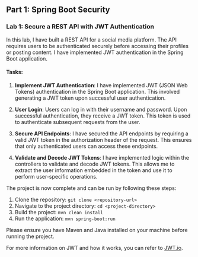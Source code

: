 
## Part 1: Spring Boot Security

### Lab 1: Secure a REST API with JWT Authentication

In this lab, I have built a REST API for a social media platform. The API requires users to be authenticated securely before accessing their profiles or posting content. I have implemented JWT authentication in the Spring Boot application.

#### Tasks:

1. **Implement JWT Authentication**: I have implemented JWT (JSON Web Tokens) authentication in the Spring Boot application. This involved generating a JWT token upon successful user authentication.

2. **User Login**: Users can log in with their username and password. Upon successful authentication, they receive a JWT token. This token is used to authenticate subsequent requests from the user.

3. **Secure API Endpoints**: I have secured the API endpoints by requiring a valid JWT token in the authorization header of the request. This ensures that only authenticated users can access these endpoints.

4. **Validate and Decode JWT Tokens**: I have implemented logic within the controllers to validate and decode JWT tokens. This allows me to extract the user information embedded in the token and use it to perform user-specific operations.

The project is now complete and can be run by following these steps:

1. Clone the repository: `git clone <repository-url>`
2. Navigate to the project directory: `cd <project-directory>`
3. Build the project: `mvn clean install`
4. Run the application: `mvn spring-boot:run`

Please ensure you have Maven and Java installed on your machine before running the project.

For more information on JWT and how it works, you can refer to [JWT.io](https://jwt.io/introduction/).